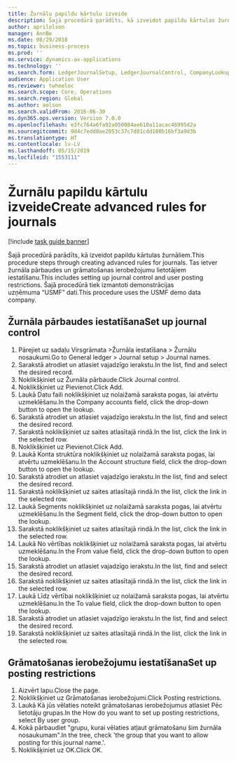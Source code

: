 ```yaml
---
title: Žurnālu papildu kārtulu izveide
description: Šajā procedūrā parādīts, kā izveidot papildu kārtulas žurnāliem.
author: aprilolson
manager: AnnBe
ms.date: 08/29/2018
ms.topic: business-process
ms.prod: ''
ms.service: dynamics-ax-applications
ms.technology: ''
ms.search.form: LedgerJournalSetup, LedgerJournalControl, CompanyLookup, LedgerJournalPostControl
audience: Application User
ms.reviewer: twheeloc
ms.search.scope: Core, Operations
ms.search.region: Global
ms.author: aolson
ms.search.validFrom: 2016-06-30
ms.dyn365.ops.version: Version 7.0.0
ms.openlocfilehash: e3fc764a6fa92a050084ae610a11acac46995d2a
ms.sourcegitcommit: 9d4c7edd0ae2053c37c7d81cdd180b16bf3a9d3b
ms.translationtype: HT
ms.contentlocale: lv-LV
ms.lasthandoff: 05/15/2019
ms.locfileid: "1553111"
---
```

# <a name="create-advanced-rules-for-journals"></a><span data-ttu-id="80ee5-103">Žurnālu papildu kārtulu izveide</span><span class="sxs-lookup"><span data-stu-id="80ee5-103">Create advanced rules for journals</span></span>

[!include [task guide banner](../../includes/task-guide-banner.md)]

<span data-ttu-id="80ee5-104">Šajā procedūrā parādīts, kā izveidot papildu kārtulas žurnāliem.</span><span class="sxs-lookup"><span data-stu-id="80ee5-104">This procedure steps through creating advanced rules for journals.</span></span> <span data-ttu-id="80ee5-105">Tas ietver žurnāla pārbaudes un grāmatošanas ierobežojumu lietotājiem iestatīšanu.</span><span class="sxs-lookup"><span data-stu-id="80ee5-105">This includes setting up journal control and user posting restrictions.</span></span> <span data-ttu-id="80ee5-106">Šajā procedūrā tiek izmantoti demonstrācijas uzņēmuma “USMF” dati.</span><span class="sxs-lookup"><span data-stu-id="80ee5-106">This procedure uses the USMF demo data company.</span></span>


## <a name="set-up-journal-control"></a><span data-ttu-id="80ee5-107">Žurnāla pārbaudes iestatīšana</span><span class="sxs-lookup"><span data-stu-id="80ee5-107">Set up journal control</span></span>
1. <span data-ttu-id="80ee5-108">Pārejiet uz sadaļu Virsgrāmata >Žurnāla iestatīšana > Žurnālu nosaukumi.</span><span class="sxs-lookup"><span data-stu-id="80ee5-108">Go to General ledger > Journal setup > Journal names.</span></span>
2. <span data-ttu-id="80ee5-109">Sarakstā atrodiet un atlasiet vajadzīgo ierakstu.</span><span class="sxs-lookup"><span data-stu-id="80ee5-109">In the list, find and select the desired record.</span></span>
3. <span data-ttu-id="80ee5-110">Noklikšķiniet uz Žurnāla pārbaude.</span><span class="sxs-lookup"><span data-stu-id="80ee5-110">Click Journal control.</span></span>
4. <span data-ttu-id="80ee5-111">Noklikšķiniet uz Pievienot.</span><span class="sxs-lookup"><span data-stu-id="80ee5-111">Click Add.</span></span>
5. <span data-ttu-id="80ee5-112">Laukā Datu faili noklikšķiniet uz nolaižamā saraksta pogas, lai atvērtu uzmeklēšanu.</span><span class="sxs-lookup"><span data-stu-id="80ee5-112">In the Company accounts field, click the drop-down button to open the lookup.</span></span>
6. <span data-ttu-id="80ee5-113">Sarakstā atrodiet un atlasiet vajadzīgo ierakstu.</span><span class="sxs-lookup"><span data-stu-id="80ee5-113">In the list, find and select the desired record.</span></span>
7. <span data-ttu-id="80ee5-114">Sarakstā noklikšķiniet uz saites atlasītajā rindā.</span><span class="sxs-lookup"><span data-stu-id="80ee5-114">In the list, click the link in the selected row.</span></span>
8. <span data-ttu-id="80ee5-115">Noklikšķiniet uz Pievienot.</span><span class="sxs-lookup"><span data-stu-id="80ee5-115">Click Add.</span></span>
9. <span data-ttu-id="80ee5-116">Laukā Konta struktūra noklikšķiniet uz nolaižamā saraksta pogas, lai atvērtu uzmeklēšanu.</span><span class="sxs-lookup"><span data-stu-id="80ee5-116">In the Account structure field, click the drop-down button to open the lookup.</span></span>
10. <span data-ttu-id="80ee5-117">Sarakstā atrodiet un atlasiet vajadzīgo ierakstu.</span><span class="sxs-lookup"><span data-stu-id="80ee5-117">In the list, find and select the desired record.</span></span>
11. <span data-ttu-id="80ee5-118">Sarakstā noklikšķiniet uz saites atlasītajā rindā.</span><span class="sxs-lookup"><span data-stu-id="80ee5-118">In the list, click the link in the selected row.</span></span>
12. <span data-ttu-id="80ee5-119">Laukā Segments noklikšķiniet uz nolaižamā saraksta pogas, lai atvērtu uzmeklēšanu.</span><span class="sxs-lookup"><span data-stu-id="80ee5-119">In the Segment field, click the drop-down button to open the lookup.</span></span>
13. <span data-ttu-id="80ee5-120">Sarakstā noklikšķiniet uz saites atlasītajā rindā.</span><span class="sxs-lookup"><span data-stu-id="80ee5-120">In the list, click the link in the selected row.</span></span>
14. <span data-ttu-id="80ee5-121">Laukā No vērtības noklikšķiniet uz nolaižamā saraksta pogas, lai atvērtu uzmeklēšanu.</span><span class="sxs-lookup"><span data-stu-id="80ee5-121">In the From value field, click the drop-down button to open the lookup.</span></span>
15. <span data-ttu-id="80ee5-122">Sarakstā atrodiet un atlasiet vajadzīgo ierakstu.</span><span class="sxs-lookup"><span data-stu-id="80ee5-122">In the list, find and select the desired record.</span></span>
16. <span data-ttu-id="80ee5-123">Sarakstā noklikšķiniet uz saites atlasītajā rindā.</span><span class="sxs-lookup"><span data-stu-id="80ee5-123">In the list, click the link in the selected row.</span></span>
17. <span data-ttu-id="80ee5-124">Laukā Līdz vērtībai noklikšķiniet uz nolaižamā saraksta pogas, lai atvērtu uzmeklēšanu.</span><span class="sxs-lookup"><span data-stu-id="80ee5-124">In the To value field, click the drop-down button to open the lookup.</span></span>
18. <span data-ttu-id="80ee5-125">Sarakstā atrodiet un atlasiet vajadzīgo ierakstu.</span><span class="sxs-lookup"><span data-stu-id="80ee5-125">In the list, find and select the desired record.</span></span>
19. <span data-ttu-id="80ee5-126">Sarakstā noklikšķiniet uz saites atlasītajā rindā.</span><span class="sxs-lookup"><span data-stu-id="80ee5-126">In the list, click the link in the selected row.</span></span>

## <a name="set-up-posting-restrictions"></a><span data-ttu-id="80ee5-127">Grāmatošanas ierobežojumu iestatīšana</span><span class="sxs-lookup"><span data-stu-id="80ee5-127">Set up posting restrictions</span></span>
1. <span data-ttu-id="80ee5-128">Aizvērt lapu.</span><span class="sxs-lookup"><span data-stu-id="80ee5-128">Close the page.</span></span>
2. <span data-ttu-id="80ee5-129">Noklikšķiniet uz Grāmatošanas ierobežojumi.</span><span class="sxs-lookup"><span data-stu-id="80ee5-129">Click Posting restrictions.</span></span>
3. <span data-ttu-id="80ee5-130">Laukā Kā jūs vēlaties noteikt grāmatošanas ierobežojumus atlasiet Pēc lietotāju grupas.</span><span class="sxs-lookup"><span data-stu-id="80ee5-130">In the How do you want to set up posting restrictions, select By user group.</span></span>
4. <span data-ttu-id="80ee5-131">Kokā pārbaudiet "grupu, kurai vēlaties atļaut grāmatošanu šim žurnāla nosaukumam".</span><span class="sxs-lookup"><span data-stu-id="80ee5-131">In the tree, check 'the group that you want to allow posting for this journal name.'.</span></span>
5. <span data-ttu-id="80ee5-132">Noklikšķiniet uz OK.</span><span class="sxs-lookup"><span data-stu-id="80ee5-132">Click OK.</span></span>

